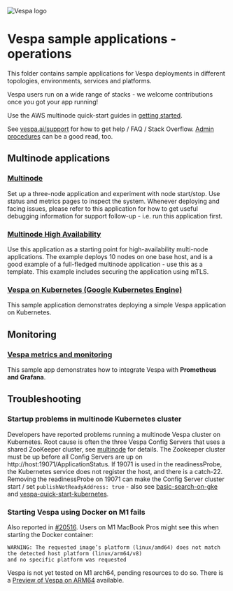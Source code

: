 <!-- Copyright Yahoo. Licensed under the terms of the Apache 2.0 license. See LICENSE in the project root. -->

![Vespa logo](https://vespa.ai/assets/vespa-logo-color.png)

# Vespa sample applications - operations

This folder contains sample applications for Vespa deployments in different topologies,
environments, services and platforms.

Vespa users run on a wide range of stacks - we welcome contributions once you got your app running!

Use the AWS multinode quick-start guides in [getting started](https://docs.vespa.ai/en/getting-started.html).

See [vespa.ai/support](https://vespa.ai/support) for how to get help / FAQ / Stack Overflow.
[Admin procedures](https://docs.vespa.ai/en/operations/admin-procedures.html) can be a good read, too.



## Multinode applications


### [Multinode](multinode)
Set up a three-node application and experiment with node start/stop.
Use status and metrics pages to inspect the system.
Whenever deploying and facing issues, please refer to this application for how to get useful debugging information
for support follow-up - i.e. run this application first.


### [Multinode High Availability](multinode-HA)
Use this application as a starting point for high-availability multi-node applications.
The example deploys 10 nodes on one base host, and is a good example of a full-fledged multinode application -
use this as a template.
This example includes securing the application using mTLS.


### [Vespa on Kubernetes (Google Kubernetes Engine)](basic-search-on-gke)
This sample application demonstrates deploying a simple Vespa application on Kubernetes.



## Monitoring

### [Vespa metrics and monitoring](album-recommendation-monitoring)
This sample app demonstrates how to integrate Vespa with **Prometheus and Grafana**.



## Troubleshooting


### Startup problems in multinode Kubernetes cluster
Developers have reported problems running a multinode Vespa cluster on Kubernetes.
Root cause is often the three Vespa Config Servers that uses a shared ZooKeeper cluster,
see [multinode](multinode) for details.
The Zookeeper cluster must be up before all Config Servers are up on http://host:19071/ApplicationStatus.
If 19071 is used in the readinessProbe, the Kubernetes service does not register the host, and there is a catch-22.
Removing the readinessProbe on 19071 can make the Config Server cluster start /
set `publishNotReadyAddress: true` - also see [basic-search-on-gke](basic-search-on-gke) and 
[vespa-quick-start-kubernetes](https://docs.vespa.ai/en/vespa-quick-start-kubernetes.html).



### Starting Vespa using Docker on M1 fails
Also reported in [#20516](https://github.com/vespa-engine/vespa/issues/20516).
Users on M1 MacBook Pros might see this when starting the Docker container:
```
WARNING: The requested image’s platform (linux/amd64) does not match the detected host platform (linux/arm64/v8)
and no specific platform was requested
```
Vespa is not yet tested on M1 arch64, pending resources to do so. There is a [Preview of Vespa on ARM64](https://blog.vespa.ai/preview-of-vespa-on-arm64/) available.

